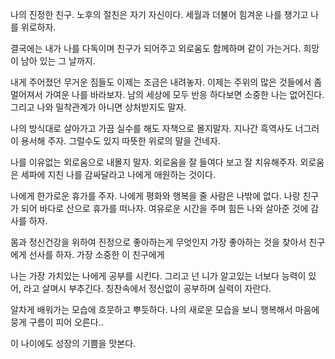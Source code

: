 
나의 진정한 친구. 
노후의 절친은 자기 자신이다. 
세월과 더불어 힘겨운 나를 챙기고 나를 위로하자. 

결국에는 내가 나를 다독이며 친구가 되어주고 
외로움도 함께하며 같이 가는거다. 
희망이 남아 있는 그 날까지.

내게 주어졌던 무거운 짐들도 이제는 조금은 내려놓자.
이제는 주위의 많은 것들에서 좀 멀어져서 가여운 나를 바라보자.
남의 세상에 모두 반응 하다보면 소중한 나는 없어진다.
그리고 나와 밀착관계가 아니면 상처받지도 말자.

나의 방식대로 살아가고 가끔 실수를 해도 자책으로 몰지말자.
지나간 흑역사도 너그러이 용서해 주자.
그럴수도 있지 따뜻한 위로의 말을 건네자.

나를 이유없는 외로움으로 내몰지 말자.
외로움을 잘 들여다 보고 잘 치유해주자.
외로움은 세파에 지친 나를 감싸달라고 나에게 애원하는 것이다. 

나에게 한가로운 휴가를 주자.
나에게 평화와 행복을 줄 사람은 나밖에 없다.
나랑 친구가 되어 바다로 산으로 휴가를 떠나자.
여유로운 시간을 주며 힘든 나와 살아준 것에 감사를 하자.

몸과 정신건강을 위하여 진정으로 좋아하는게 무엇인지 
가장 좋아하는 것을 찾아서 친구에게 선사를 하자.
가장 소중한 이 친구에게

나는 가장 가치있는 나에게 공부를 시킨다.
그리고 넌 니가 알고있는 너보다 능력이 있어, 라고 살며시 부추긴다.
칭찬속에서 정신없이 공부하며 실력이 자란다.

알차게 배워가는 모습에 흐뭇하고 뿌듯하다. 
나의 새로운 모습을 보니 행복해서
마음에 뭉게 구름이 피어 오른다..

이 나이에도 성장의 기쁨을 맛본다.



